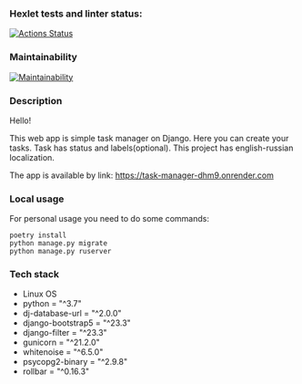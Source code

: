 ### Hexlet tests and linter status:
[![Actions Status](https://github.com/Neyghyw/python-project-52/workflows/hexlet-check/badge.svg)](https://github.com/Neyghyw/python-project-52/actions)

### Maintainability
[![Maintainability](https://api.codeclimate.com/v1/badges/8afa2c425bd854052cf1/maintainability)](https://codeclimate.com/github/Neyghyw/python-project-52/maintainability)

### Description
Hello!

This web app is simple task manager on Django.
Here you can create your tasks. Task has status and labels(optional).
This project has english-russian localization.


The app is available by link: https://task-manager-dhm9.onrender.com

### Local usage
For personal usage you need to do some commands:
```
poetry install
python manage.py migrate
python manage.py ruserver
```

### Tech stack
* Linux OS
* python = "^3.7"
* dj-database-url = "^2.0.0"
* django-bootstrap5 = "^23.3"
* django-filter = "^23.3"
* gunicorn = "^21.2.0"
* whitenoise = "^6.5.0"
* psycopg2-binary = "^2.9.8"
* rollbar = "^0.16.3"
